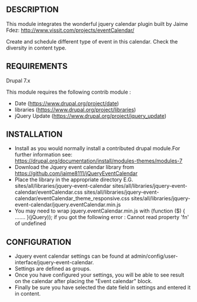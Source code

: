 DESCRIPTION
-----------
This module integrates the wonderful jquery calendar plugin built by Jaime Fdez:
http://www.vissit.com/projects/eventCalendar/

Create and schedule different type of event in this calendar.
Check the diversity in content type.

REQUIREMENTS
------------
Drupal 7.x

This module requires the following contrib module :
 *  Date (https://www.drupal.org/project/date)
 *  libraries (https://www.drupal.org/project/libraries)
 *  jQuery Update (https://www.drupal.org/project/jquery_update)



INSTALLATION
------------
 *  Install as you would normally install a contributed drupal module.For further information see:
    https://drupal.org/documentation/install/modules-themes/modules-7
 *  Download the Jquery event calendar library from https://github.com/jaime8111/jQueryEventCalendar
 *  Place the library in the appropriate directory E.G.
    sites/all/libraries/jquery-event-calendar
    sites/all/libraries/jquery-event-calendar/eventCalendar.css
    sites/all/libraries/jquery-event-calendar/eventCalendar_theme_responsive.css
    sites/all/libraries/jquery-event-calendar/jquery.eventCalendar.min.js
 *  You may need to wrap jquery.eventCalendar.min.js with (function ($) { ....... }(jQuery)); 
    if you got the following error : Cannot read property 'fn' of undefined




CONFIGURATION
-------------
 *  Jquery event calendar settings can be found at admin/config/user-interface/jquery-event-calendar.
 *  Settings are defined as groups.
 *  Once you have configured your settings, you will be able to see result on the calendar after placing the "Event calendar" block.
 *  Finally be sure you have selected the date field in settings and entered it in content.

